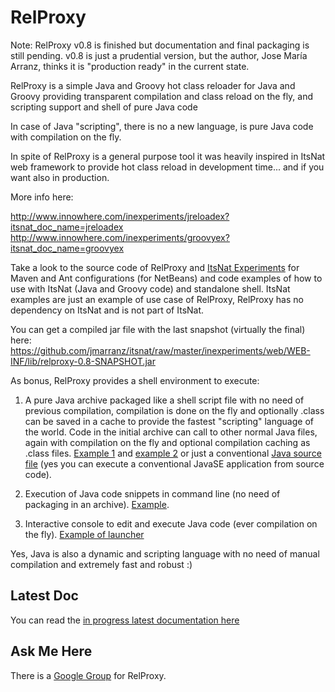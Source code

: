 RelProxy
========


Note: RelProxy v0.8 is finished but documentation and final packaging is still pending. v0.8 is just a prudential version, but the author, Jose María Arranz, thinks it is "production ready" in the current state.


RelProxy is a simple Java and Groovy hot class reloader for Java and Groovy providing transparent compilation and class reload on the fly, and scripting support and shell of pure Java code

In case of Java "scripting", there is no a new language, is pure Java code with compilation on the fly.

In spite of RelProxy is a general purpose tool it was heavily inspired in ItsNat web framework to provide hot class reload in development time... and if you want also in production.

More info here:

http://www.innowhere.com/inexperiments/jreloadex?itsnat_doc_name=jreloadex
http://www.innowhere.com/inexperiments/groovyex?itsnat_doc_name=groovyex

Take a look to the source code of RelProxy and [ItsNat Experiments](https://github.com/jmarranz/itsnat/tree/master/inexperiments) for Maven and Ant configurations (for NetBeans) and code examples of how to use with ItsNat (Java and Groovy code) and standalone shell. ItsNat examples are just an example of use case of RelProxy, RelProxy has no dependency on ItsNat and is not part of ItsNat.

You can get a compiled jar file with the last snapshot (virtually the final) here:
https://github.com/jmarranz/itsnat/raw/master/inexperiments/web/WEB-INF/lib/relproxy-0.8-SNAPSHOT.jar

As bonus, RelProxy provides a shell environment to execute:

1) A pure Java archive packaged like a shell script file with no need of previous compilation, compilation is done on the fly and optionally .class can be saved in a 
cache to provide the fastest "scripting" language of the world. Code in the initial archive can call to other normal Java files, again with compilation on the fly 
and optional compilation caching as .class files. [Example 1](https://github.com/jmarranz/relproxy/blob/master/src/main/webapp/WEB-INF/javashellex/code/example_java_shell) 
and [example 2](https://github.com/jmarranz/relproxy/blob/master/src/main/webapp/WEB-INF/javashellex/code/example_java_shell_complete_class) or just
a conventional [Java source file](https://github.com/jmarranz/relproxy/blob/master/src/main/webapp/WEB-INF/javashellex/code/example_normal_class.java) (yes you can execute a conventional
JavaSE application from source code).

2) Execution of Java code snippets in command line (no need of packaging in an archive). [Example](https://github.com/jmarranz/relproxy/blob/master/test_cmd/test_java_shell_snippet_launcher.sh).

3) Interactive console to edit and execute Java code (ever compilation on the fly). [Example of launcher](https://github.com/jmarranz/relproxy/blob/master/test_cmd/test_java_shell_interactive_launcher.sh)

Yes, Java is also a dynamic and scripting language with no need of manual compilation and extremely fast and robust  :)

Latest Doc
------

You can read the [in progress latest documentation here](https://github.com/jmarranz/relproxy/blob/master/src/main/asciidoc/manual.asciidoc)


Ask Me Here
------

There is a [Google Group](https://groups.google.com/forum/#!forum/relproxy) for RelProxy.

